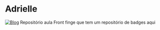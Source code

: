 # Adrielle
[![Blog](https://img.shields.io/badge/LinkedIn-0077B5?style=for-the-badge&logo=linkedin&logoColor=white)]([https://www.linkedin.com/in/victor-alencar-vitec/](https://www.linkedin.com/in/adrielle-rocha-82727421b/))
Repositório aula Front
finge que tem um repositório de badges aqui
